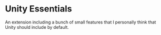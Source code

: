 # Unity Essentials
An extension including a bunch of small features that I personally think that Unity should include by default.
